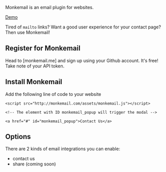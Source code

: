 Monkemail is an email plugin for websites.

[Demo](http://monkemail.me)

Tired of `mailto` links? Want a good user experience for your contact page? Then use Monkemail!


## Register for Monkemail

Head to [monkemail.me] and sign up using your Github account. It's free! Take note of your API token.


## Install Monkemail

Add the following line of code to your website

    <script src="http://monkemail.com/assets/monkemail.js"></script>

    <!-- The element with ID monkemail_popup will trigger the modal -->

    <a href="#" id="monkemail_popup">Contact Us</a>


## Options

There are 2 kinds of email integrations you can enable:

- contact us
- share (coming soon)

